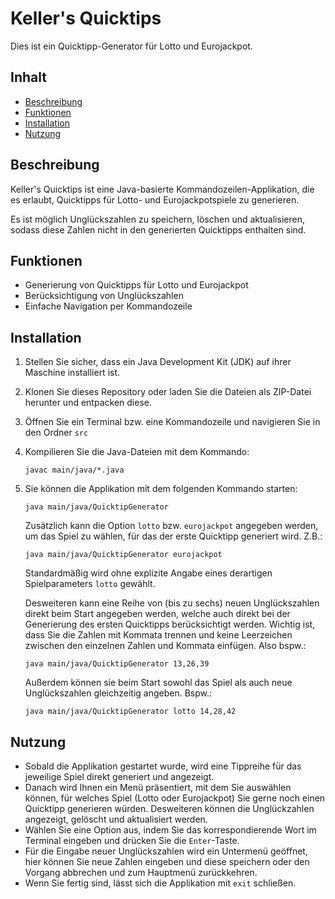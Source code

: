 # Keller's Quicktips

Dies ist ein Quicktipp-Generator für Lotto und Eurojackpot.

## Inhalt

- [Beschreibung](#beschreibung)
- [Funktionen](#funktionen)
- [Installation](#installation)
- [Nutzung](#nutzung)

## Beschreibung

Keller's Quicktips ist eine Java-basierte Kommandozeilen-Applikation, die es erlaubt, Quicktipps für Lotto- und Eurojackpotspiele zu generieren.

Es ist möglich Unglückszahlen zu speichern, löschen und aktualisieren, sodass diese Zahlen nicht in den generierten Quicktipps enthalten sind.

## Funktionen

- Generierung von Quicktipps für Lotto und Eurojackpot
- Berücksichtigung von Unglückszahlen
- Einfache Navigation per Kommandozeile

## Installation

1. Stellen Sie sicher, dass ein Java Development Kit (JDK) auf ihrer Maschine installiert ist.
2. Klonen Sie dieses Repository oder laden Sie die Dateien als ZIP-Datei herunter und entpacken diese.
3. Öffnen Sie ein Terminal bzw. eine Kommandozeile und navigieren Sie in den Ordner `src`
4. Kompilieren Sie die Java-Dateien mit dem Kommando: 
      
       javac main/java/*.java
       
5. Sie können die Applikation mit dem folgenden Kommando starten: 

	   java main/java/QuicktipGenerator

   Zusätzlich kann die Option `lotto` bzw. `eurojackpot` angegeben werden, um das Spiel zu wählen, für das der erste Quicktipp generiert wird. Z.B.:
      
       java main/java/QuicktipGenerator eurojackpot
   
   Standardmäßig wird ohne explizite Angabe eines derartigen Spielparameters `lotto` gewählt.
   
   Desweiteren kann eine Reihe von (bis zu sechs) neuen Unglückszahlen direkt beim Start angegeben werden, welche auch direkt bei der Generierung des ersten Quicktipps berücksichtigt werden. Wichtig ist, dass Sie die Zahlen mit Kommata trennen und keine Leerzeichen zwischen den einzelnen Zahlen und Kommata einfügen. Also bspw.:
   
       java main/java/QuicktipGenerator 13,26,39
	
   Außerdem können sie beim Start sowohl das Spiel als auch neue Unglückszahlen gleichzeitig angeben. Bspw.:
   
       java main/java/QuicktipGenerator lotto 14,28,42

## Nutzung

- Sobald die Applikation gestartet wurde, wird eine Tippreihe für das jeweilige Spiel direkt generiert und angezeigt.
- Danach wird Ihnen ein Menü präsentiert, mit dem Sie auswählen können, für welches Spiel (Lotto oder Eurojackpot) Sie gerne noch einen Quicktipp generieren würden. Desweiteren können die Unglückzahlen angezeigt, gelöscht und aktualisiert werden.
- Wählen Sie eine Option aus, indem Sie das korrespondierende Wort im Terminal eingeben und drücken Sie die `Enter`-Taste.
- Für die Eingabe neuer Unglückszahlen wird ein Untermenü geöffnet, hier können Sie neue Zahlen eingeben und diese speichern oder den Vorgang abbrechen und zum Hauptmenü zurückkehren.
- Wenn Sie fertig sind, lässt sich die Applikation mit `exit` schließen.